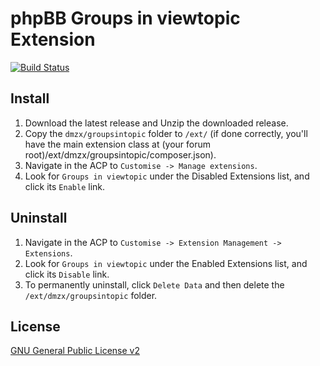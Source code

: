 # phpBB Groups in viewtopic Extension

[![Build Status](https://travis-ci.org/dmzx/Groups-in-viewtopic.svg?branch=master)](https://travis-ci.org/dmzx/Groups-in-viewtopic)

## Install

1. Download the latest release and Unzip the downloaded release.
2. Copy the `dmzx/groupsintopic` folder to `/ext/` (if done correctly, you'll have the main extension class at (your forum root)/ext/dmzx/groupsintopic/composer.json).
3. Navigate in the ACP to `Customise -> Manage extensions`.
4. Look for `Groups in viewtopic` under the Disabled Extensions list, and click its `Enable` link.

## Uninstall

1. Navigate in the ACP to `Customise -> Extension Management -> Extensions`.
2. Look for `Groups in viewtopic` under the Enabled Extensions list, and click its `Disable` link.
3. To permanently uninstall, click `Delete Data` and then delete the `/ext/dmzx/groupsintopic` folder.

## License
[GNU General Public License v2](http://opensource.org/licenses/GPL-2.0)